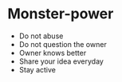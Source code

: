 
# Monster-power

- Do not abuse
- Do not question the owner
- Owner knows better
- Share your idea everyday
- Stay active
